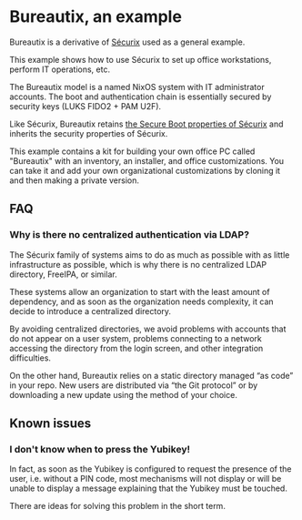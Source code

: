 <!--
SPDX-FileCopyrightText: 2025 Ryan Lahfa <ryan.lahfa@numerique.gouv.fr>

SPDX-License-Identifier: MIT
-->

# Bureautix, an example

Bureautix is a derivative of [Sécurix](https://github.com/cloud-gouv/securix/) used as a general example.

This example shows how to use Sécurix to set up office workstations, perform IT operations, etc.

The Bureautix model is a named NixOS system with IT administrator accounts. The boot and authentication chain is essentially secured by security keys (LUKS FIDO2 + PAM U2F).

Like Sécurix, Bureautix retains [the Secure Boot properties of Sécurix](https://git.afnix.fr/lanzaboote/lanzaboote) and inherits the security properties of Sécurix.

This example contains a kit for building your own office PC called "Bureautix" with an inventory, an installer, and office customizations. You can take it and add your own organizational customizations by cloning it and then making a private version.

## FAQ

### Why is there no centralized authentication via LDAP?

The Sécurix family of systems aims to do as much as possible with as little
infrastructure as possible, which is why there is no centralized LDAP directory,
FreeIPA, or similar.

These systems allow an organization to start with the least amount of
dependency, and as soon as the organization needs complexity, it can
decide to introduce a centralized directory.

By avoiding centralized directories, we avoid problems with accounts that
do not appear on a user system, problems connecting to a
network accessing the directory from the login screen, and other
integration difficulties.

On the other hand, Bureautix relies on a static directory managed “as code” in your
repo. New users are distributed via “the Git protocol”
or by downloading a new update using the method of your choice.

## Known issues

### I don't know when to press the Yubikey!

In fact, as soon as the Yubikey is configured to request the presence of the
user, i.e. without a PIN code, most mechanisms will not display
or will be unable to display a message explaining that the Yubikey must be
touched.

There are ideas for solving this problem in the short term.
